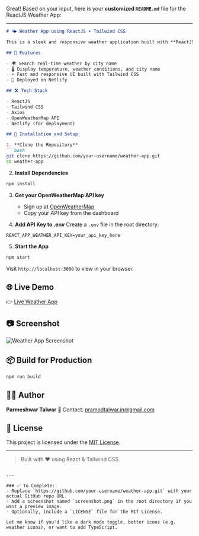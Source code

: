 Great! Based on your input, here is your **customized `README.md`** file for the ReactJS Weather App:

---

````markdown
# 🌤️ Weather App using ReactJS + Tailwind CSS

This is a sleek and responsive weather application built with **ReactJS** and **Tailwind CSS**. It allows users to search for the current weather in any city using the **OpenWeatherMap API**.

## 🚀 Features

- 🌍 Search real-time weather by city name
- 🌡️ Display temperature, weather conditions, and city name
- ⚡ Fast and responsive UI built with Tailwind CSS
- 🔗 Deployed on Netlify

## 🛠️ Tech Stack

- ReactJS
- Tailwind CSS
- Axios
- OpenWeatherMap API
- Netlify (for deployment)

## 🔧 Installation and Setup

1. **Clone the Repository**
```bash
git clone https://github.com/your-username/weather-app.git
cd weather-app
````

2. **Install Dependencies**

```bash
npm install
```

3. **Get your OpenWeatherMap API key**

   * Sign up at [OpenWeatherMap](https://openweathermap.org/)
   * Copy your API key from the dashboard

4. **Add API Key to .env**
   Create a `.env` file in the root directory:

```env
REACT_APP_WEATHER_API_KEY=your_api_key_here
```

5. **Start the App**

```bash
npm start
```

Visit `http://localhost:3000` to view in your browser.

## 🌐 Live Demo

👉 [Live Weather App](https://pamu-talwar-my-weather-app.netlify.app/)

## 📷 Screenshot

![Weather App Screenshot](screenshot.png)

## 📦 Build for Production

```bash
npm run build
```

## 👨‍💻 Author

**Parmeshwar Talwar**
📧 Contact: [pramodtalwar.in@gmail.com](mailto:pramodtalwar.in@gmail.com)

## 📄 License

This project is licensed under the [MIT License](LICENSE).

---

> Built with ❤️ using React & Tailwind CSS.

```

---

### ✅ To Complete:
- Replace `https://github.com/your-username/weather-app.git` with your actual GitHub repo URL.
- Add a screenshot named `screenshot.png` in the root directory if you want a preview image.
- Optionally, include a `LICENSE` file for the MIT License.

Let me know if you'd like a dark mode toggle, better icons (e.g. weather icons), or want to add TypeScript.
```
